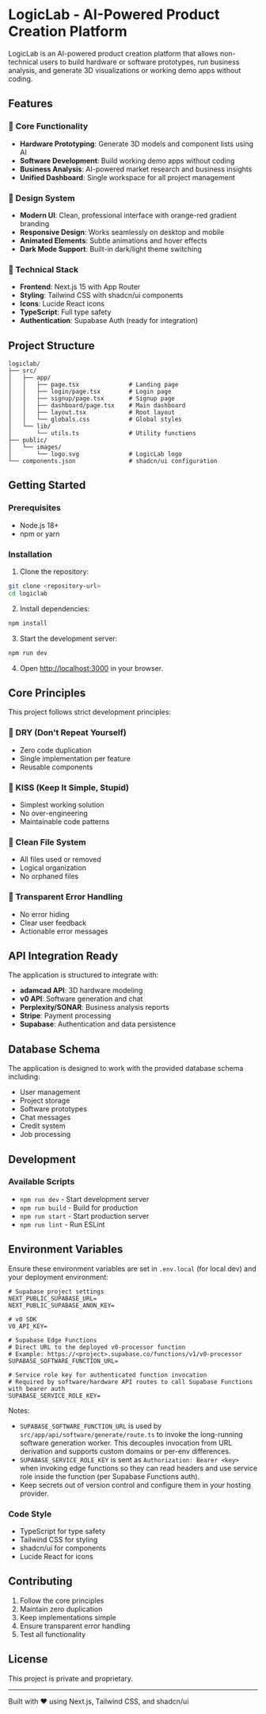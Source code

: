 # LogicLab - AI-Powered Product Creation Platform

LogicLab is an AI-powered product creation platform that allows non-technical users to build hardware or software prototypes, run business analysis, and generate 3D visualizations or working demo apps without coding.

## Features

### 🚀 Core Functionality
- **Hardware Prototyping**: Generate 3D models and component lists using AI
- **Software Development**: Build working demo apps without coding
- **Business Analysis**: AI-powered market research and business insights
- **Unified Dashboard**: Single workspace for all project management

### 🎨 Design System
- **Modern UI**: Clean, professional interface with orange-red gradient branding
- **Responsive Design**: Works seamlessly on desktop and mobile
- **Animated Elements**: Subtle animations and hover effects
- **Dark Mode Support**: Built-in dark/light theme switching

### 🔧 Technical Stack
- **Frontend**: Next.js 15 with App Router
- **Styling**: Tailwind CSS with shadcn/ui components
- **Icons**: Lucide React icons
- **TypeScript**: Full type safety
- **Authentication**: Supabase Auth (ready for integration)

## Project Structure

```
logiclab/
├── src/
│   ├── app/
│   │   ├── page.tsx              # Landing page
│   │   ├── login/page.tsx        # Login page
│   │   ├── signup/page.tsx       # Signup page
│   │   ├── dashboard/page.tsx    # Main dashboard
│   │   ├── layout.tsx            # Root layout
│   │   └── globals.css           # Global styles
│   └── lib/
│       └── utils.ts              # Utility functions
├── public/
│   └── images/
│       └── logo.svg              # LogicLab logo
└── components.json               # shadcn/ui configuration
```

## Getting Started

### Prerequisites
- Node.js 18+ 
- npm or yarn

### Installation

1. Clone the repository:
```bash
git clone <repository-url>
cd logiclab
```

2. Install dependencies:
```bash
npm install
```

3. Start the development server:
```bash
npm run dev
```

4. Open [http://localhost:3000](http://localhost:3000) in your browser.

## Core Principles

This project follows strict development principles:

### 🎯 DRY (Don't Repeat Yourself)
- Zero code duplication
- Single implementation per feature
- Reusable components

### 🎯 KISS (Keep It Simple, Stupid)
- Simplest working solution
- No over-engineering
- Maintainable code patterns

### 🎯 Clean File System
- All files used or removed
- Logical organization
- No orphaned files

### 🎯 Transparent Error Handling
- No error hiding
- Clear user feedback
- Actionable error messages

## API Integration Ready

The application is structured to integrate with:

- **adamcad API**: 3D hardware modeling
- **v0 API**: Software generation and chat
- **Perplexity/SONAR**: Business analysis reports
- **Stripe**: Payment processing
- **Supabase**: Authentication and data persistence

## Database Schema

The application is designed to work with the provided database schema including:
- User management
- Project storage
- Software prototypes
- Chat messages
- Credit system
- Job processing

## Development

### Available Scripts

- `npm run dev` - Start development server
- `npm run build` - Build for production
- `npm run start` - Start production server
- `npm run lint` - Run ESLint

## Environment Variables

Ensure these environment variables are set in `.env.local` (for local dev) and your deployment environment:

```
# Supabase project settings
NEXT_PUBLIC_SUPABASE_URL=
NEXT_PUBLIC_SUPABASE_ANON_KEY=

# v0 SDK
V0_API_KEY=

# Supabase Edge Functions
# Direct URL to the deployed v0-processor function
# Example: https://<project>.supabase.co/functions/v1/v0-processor
SUPABASE_SOFTWARE_FUNCTION_URL=

# Service role key for authenticated function invocation
# Required by software/hardware API routes to call Supabase Functions with bearer auth
SUPABASE_SERVICE_ROLE_KEY=
```

Notes:
- `SUPABASE_SOFTWARE_FUNCTION_URL` is used by `src/app/api/software/generate/route.ts` to invoke the long-running software generation worker. This decouples invocation from URL derivation and supports custom domains or per-env differences.
- `SUPABASE_SERVICE_ROLE_KEY` is sent as `Authorization: Bearer <key>` when invoking edge functions so they can read headers and use service role inside the function (per Supabase Functions auth).
- Keep secrets out of version control and configure them in your hosting provider.

### Code Style

- TypeScript for type safety
- Tailwind CSS for styling
- shadcn/ui for components
- Lucide React for icons

## Contributing

1. Follow the core principles
2. Maintain zero duplication
3. Keep implementations simple
4. Ensure transparent error handling
5. Test all functionality

## License

This project is private and proprietary.

---

Built with ❤️ using Next.js, Tailwind CSS, and shadcn/ui